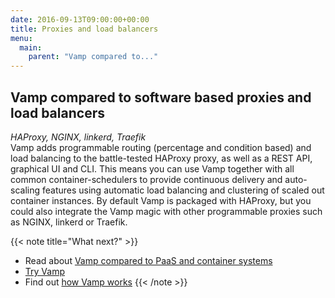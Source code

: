 ```yaml
---
date: 2016-09-13T09:00:00+00:00
title: Proxies and load balancers
menu:
  main:
    parent: "Vamp compared to..."
---
```


## Vamp compared to software based proxies and load balancers
_HAProxy, NGINX, linkerd, Traefik_   
Vamp adds programmable routing (percentage and condition based) and load balancing to the battle-tested HAProxy proxy, as well as a REST API, graphical UI and CLI.  This means you can use Vamp together with all common container-schedulers to provide continuous delivery and auto-scaling features using automatic load balancing and clustering of scaled out container instances. By default Vamp is packaged with HAProxy, but you could also integrate the Vamp magic with other programmable proxies such as NGINX, linkerd or Traefik.

{{< note title="What next?" >}}
* Read about [Vamp compared to PaaS and container systems](/why-use-vamp/vamp-compared-to/paas-and-container-systems/)
* [Try Vamp](/documentation/installation/hello-world)
* Find out [how Vamp works](/documentation/how-vamp-works/architecture-and-components)
{{< /note >}}


